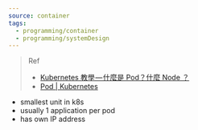 ```yaml
---
source: container
tags:
  - programming/container
  - programming/systemDesign
---
```


> Ref
> - [Kubernetes 教學 — 什麼是 Pod？什麼 Node ？](https://medium.com/starbugs/kubernetes-%E6%95%99%E5%AD%B8-%E4%B8%80-%E6%A6%82%E5%BF%B5%E8%88%87%E6%9E%B6%E6%A7%8B-954caa9b1558)
> - [Pod | Kubernetes](https://kubernetes.io/zh-cn/docs/concepts/workloads/pods/)


- smallest unit in k8s
- usually 1 application per pod
- has own IP address